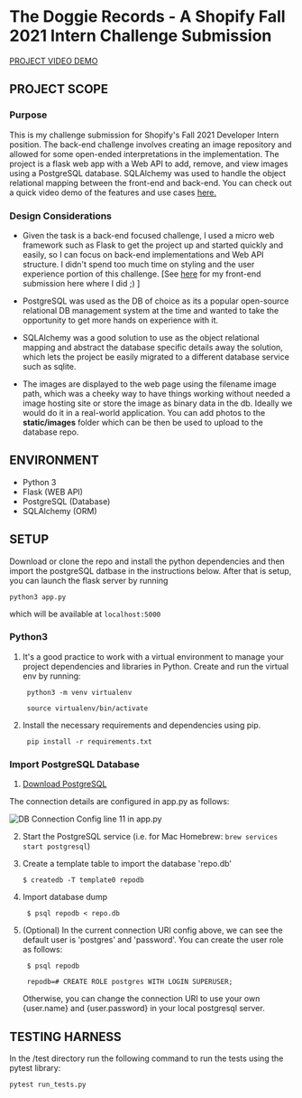 
# The Doggie Records - A Shopify Fall 2021 Intern Challenge Submission

[PROJECT VIDEO DEMO](https://drive.google.com/file/d/1w0mDLJicNSZUOYoIPtBTKmVbVB2bEhrL/view?usp=sharing)

## PROJECT SCOPE
### Purpose
This is my challenge submission for Shopify's Fall 2021 Developer Intern position. The back-end challenge involves creating an image repository and allowed for some open-ended interpretations in the implementation. The project is a flask web app with a Web API to add, remove, and view images using a PostgreSQL database. SQLAlchemy was used to handle the object relational mapping between the front-end and back-end. You can check out a quick video demo of the features and use cases [here.](https://drive.google.com/file/d/1w0mDLJicNSZUOYoIPtBTKmVbVB2bEhrL/view?usp=sharing)

### Design Considerations
* Given the task is a back-end focused challenge, I used a micro web framework such as Flask to get the project up and started quickly and easily, so I can focus on back-end implementations and Web API structure. I didn't spend too much time on styling and the user experience portion of this challenge. [See [here](https://github.com/trtri2/TheShoppies2021) for my front-end submission here where I did ;) ]
* PostgreSQL was used as the DB of choice as its a popular open-source relational DB management system at the time and wanted to take the opportunity to get more hands on experience with it. 
* SQLAlchemy was a good solution to use as the object relational mapping and abstract the database specific details away the solution, which lets the project be easily migrated to a different database service such as sqlite. 

* The images are displayed to the web page using the filename image path, which was a cheeky way to have things working without needed a image hosting site or store the image as binary data in the db. Ideally we would do it in a real-world application. You can add photos to the **static/images** folder which can be then be used to upload to the database repo.

## ENVIRONMENT
- Python 3 
- Flask (WEB API)
- PostgreSQL (Database) 
- SQLAlchemy (ORM)

## SETUP
Download or clone the repo and install the python dependencies and then import the postgreSQL datbase in the instructions below. After that is setup, you can launch the flask server by running 

	python3 app.py

which will be available at `localhost:5000`

### Python3

1. It's a good practice to work with a virtual environment to manage your project dependencies and libraries in Python. Create and run the virtual env by running:

		python3 -m venv virtualenv
		
		source virtualenv/bin/activate
2. Install the necessary requirements and dependencies using pip.
		
		pip install -r requirements.txt
		
### Import PostgreSQL Database

1. [Download PostgreSQL](https://www.postgresql.org/download/)

The connection details are configured in app.py as follows:

![DB Connection Config line 11 in app.py](https://i.ibb.co/x7vFZwP/Screen-Shot-2021-05-05-at-12-33-50-AM.png)

2. Start the PostgreSQL service (i.e. for Mac Homebrew: `brew services start postgresql`)
3. Create a template table to import the database 'repo.db'

	   $ createdb -T template0 repodb
4. Import database dump

		$ psql repodb < repo.db

5. (Optional) In the current connection URI config above, we can see the default user is 'postgres' and 'password'. You can create the user role as follows:

		$ psql repodb
		
		repodb=# CREATE ROLE postgres WITH LOGIN SUPERUSER;

	Otherwise, you can change the connection URI to use your own {user.name} and {user.password} in your local postgresql server.

## TESTING HARNESS

In the /test directory run the following command to run the tests using the pytest library:

	pytest run_tests.py

